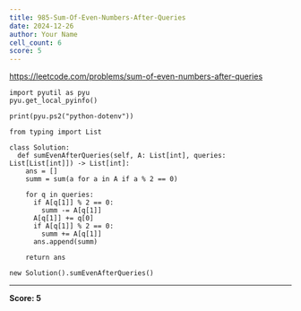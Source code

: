 ```yaml
---
title: 985-Sum-Of-Even-Numbers-After-Queries
date: 2024-12-26
author: Your Name
cell_count: 6
score: 5
---
```


https://leetcode.com/problems/sum-of-even-numbers-after-queries


```
import pyutil as pyu
pyu.get_local_pyinfo()
```


```
print(pyu.ps2("python-dotenv"))
```


```
from typing import List
```


```
class Solution:
  def sumEvenAfterQueries(self, A: List[int], queries: List[List[int]]) -> List[int]:
    ans = []
    summ = sum(a for a in A if a % 2 == 0)

    for q in queries:
      if A[q[1]] % 2 == 0:
        summ -= A[q[1]]
      A[q[1]] += q[0]
      if A[q[1]] % 2 == 0:
        summ += A[q[1]]
      ans.append(summ)

    return ans
```


```
new Solution().sumEvenAfterQueries()
```


---
**Score: 5**